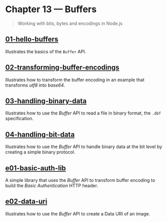 # Chapter 13 &mdash; Buffers
> Working with bits, bytes and encodings in Node.js

## [01-hello-buffers](./01-hello-buffers/)
Illustrates the basics of the `Buffer` API.

## [02-transforming-buffer-encodings](./02-transforming-buffer-encodings/)
Illustrates how to transform the buffer encoding in an example that transforms *utf8* into *base64*.

## [03-handling-binary-data](./03-handling-binary-data/)
Illustrates how to use the *Buffer* API to read a file in binary format, the `.dbf` specification.

## [04-handling-bit-data](./04-handling-bit-data/)
Illustrates how to use the *Buffer* API to handle binary data at the bit level by creating a simple binary protocol.

## [e01-basic-auth-lib](./e01-basic-auth-lib/)
A simple library that uses the *Buffer* API to transform buffer encoding to build the *Basic Authentication* HTTP header.

## [e02-data-uri](./e02-data-uri/)
Illustrates how to use the *Buffer* API to create a Data URI of an image.
